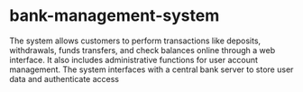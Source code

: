 # bank-management-system
The system allows customers to perform transactions like deposits, withdrawals, funds transfers, and check balances online through a web interface. It also includes administrative functions for user account management. The system interfaces with a central bank server to store user data and authenticate access
